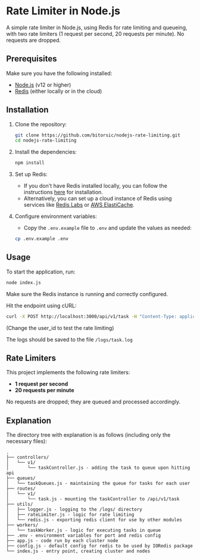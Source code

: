 ﻿
# Rate Limiter in Node.js

A simple rate limiter in Node.js, using Redis for rate limiting and queueing, with two rate limiters (1 request per second, 20 requests per minute). No requests are dropped.

## Prerequisites

Make sure you have the following installed:

- [Node.js](https://nodejs.org/) (v12 or higher)
- [Redis](https://redis.io/) (either locally or in the cloud)

## Installation

1. Clone the repository:

   ```bash
   git clone https://github.com/bitorsic/nodejs-rate-limiting.git
   cd nodejs-rate-limiting
   ```

2. Install the dependencies:

   ```bash
   npm install
   ```

3. Set up Redis:
   - If you don't have Redis installed locally, you can follow the instructions [here](https://redis.io/download) for installation.
   - Alternatively, you can set up a cloud instance of Redis using services like [Redis Labs](https://redislabs.com/) or [AWS ElastiCache](https://aws.amazon.com/elasticache/).

4. Configure environment variables:
   - Copy the `.env.example` file to `.env` and update the values as needed:

   ```bash
   cp .env.example .env
   ```

## Usage

To start the application, run:

```bash
node index.js
```

Make sure the Redis instance is running and correctly configured.

Hit the endpoint using cURL:
```bash
curl -X POST http://localhost:3000/api/v1/task -H "Content-Type: application/json" -d '{"user_id": 123}'
```
(Change the user_id to test the rate limiting)

The logs should be saved to the file ``/logs/task.log``
## Rate Limiters

This project implements the following rate limiters:

- **1 request per second**
- **20 requests per minute**

No requests are dropped; they are queued and processed accordingly.

## Explanation

The directory tree with explanation is as follows (including only the necessary files):

```
.
├── controllers/
│   └── v1/
│       └── taskController.js - adding the task to queue upon hitting api
├── queues/
│   └── taskQueues.js - maintaining the queue for tasks for each user
├── routes/
│   └── v1/
│       └── task.js - mounting the taskController to /api/v1/task
├── utils/
│   ├── logger.js - logging to the /logs/ directory
│   ├── rateLimiter.js - logic for rate limiting
│   └── redis.js - exporting redis client for use by other modules
├── workers/
│   └── taskWorker.js - logic for executing tasks in queue
├── .env - environment variables for port and redis config
├── app.js - code run by each cluster node
├── config.js - default config for redis to be used by IORedis package
└── index.js - entry point, creating cluster and nodes
```